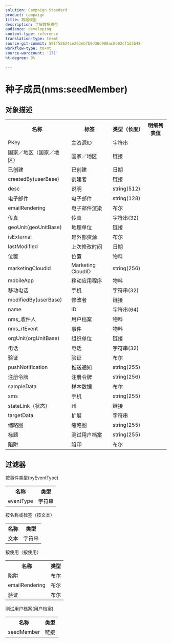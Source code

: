 ```yaml
---
solution: Campaign Standard
product: campaign
title: 数据模型
description: 了解数据模型
audience: developing
content-type: reference
translation-type: tm+mt
source-git-commit: 501f52624ce253eb7b0d36d908ac8502cf1d3b48
workflow-type: tm+mt
source-wordcount: '171'
ht-degree: 9%

---
```



# 种子成员(nms:seedMember)

## 对象描述

<table>
               <tr>
                  <th>名称</th>
                  <th>标签</th>
                  <th>类型（长度）</th>
                  <th>明细列表值</th>
               </tr>
               <tr>
                  <td>PKey</td>
                  <td>主资源ID</td>
                  <td>字符串 </td>
                  <td> </td>
               </tr>
               <tr>
                  <td>国家／地区（国家／地区）</td>
                  <td>国家／地区</td>
                  <td>链接 </td>
                  <td> </td>
               </tr>
               <tr>
                  <td>已创建</td>
                  <td>已创建</td>
                  <td>日期 </td>
                  <td> </td>
               </tr>
               <tr>
                  <td>createdBy(userBase)</td>
                  <td>创建者</td>
                  <td>链接 </td>
                  <td> </td>
               </tr>
               <tr>
                  <td>desc</td>
                  <td>说明</td>
                  <td>string(512)</td>
                  <td> </td>
               </tr>
               <tr>
                  <td>电子邮件</td>
                  <td>电子邮件</td>
                  <td>string(128)</td>
                  <td> </td>
               </tr>
               <tr>
                  <td>emailRendering</td>
                  <td>电子邮件渲染</td>
                  <td>布尔 </td>
                  <td> </td>
               </tr>
               <tr>
                  <td>传真</td>
                  <td>传真</td>
                  <td>字符串(32)</td>
                  <td> </td>
               </tr>
               <tr>
                  <td>geoUnit(geoUnitBase)</td>
                  <td>地理单位</td>
                  <td>链接 </td>
                  <td> </td>
               </tr>
               <tr>
                  <td>isExternal</td>
                  <td>是外部资源</td>
                  <td>布尔 </td>
                  <td> </td>
               </tr>
               <tr>
                  <td>lastModified</td>
                  <td>上次修改时间</td>
                  <td>日期 </td>
                  <td> </td>
               </tr>
               <tr>
                  <td>位置</td>
                  <td>位置</td>
                  <td>物料 </td>
                  <td> </td>
               </tr>
               <tr>
                  <td>marketingCloudId</td>
                  <td>Marketing CloudID</td>
                  <td>string(256)</td>
                  <td> </td>
               </tr>
               <tr>
                  <td>mobileApp</td>
                  <td>移动应用程序</td>
                  <td>物料 </td>
                  <td> </td>
               </tr>
               <tr>
                  <td>移动电话</td>
                  <td>手机</td>
                  <td>字符串(32)</td>
                  <td> </td>
               </tr>
               <tr>
                  <td>modifiedBy(userBase)</td>
                  <td>修改者</td>
                  <td>链接 </td>
                  <td> </td>
               </tr>
               <tr>
                  <td>name</td>
                  <td>ID</td>
                  <td>字符串(64)</td>
                  <td> </td>
               </tr>
               <tr>
                  <td>nms_收件人</td>
                  <td>用户档案</td>
                  <td>物料 </td>
                  <td> </td>
               </tr>
               <tr>
                  <td>nms_rtEvent</td>
                  <td>事件</td>
                  <td>物料 </td>
                  <td> </td>
               </tr>
               <tr>
                  <td>orgUnit(orgUnitBase)</td>
                  <td>组织单位</td>
                  <td>链接 </td>
                  <td> </td>
               </tr>
               <tr>
                  <td>电话</td>
                  <td>电话</td>
                  <td>字符串(32)</td>
                  <td> </td>
               </tr>
               <tr>
                  <td>验证</td>
                  <td>验证</td>
                  <td>布尔 </td>
                  <td> </td>
               </tr>
               <tr>
                  <td>pushNotification</td>
                  <td>推送通知</td>
                  <td>string(255)</td>
                  <td> </td>
               </tr>
               <tr>
                  <td>注册令牌</td>
                  <td>注册令牌</td>
                  <td>string(256)</td>
                  <td> </td>
               </tr>
               <tr>
                  <td>sampleData</td>
                  <td>样本数据</td>
                  <td>布尔 </td>
                  <td> </td>
               </tr>
               <tr>
                  <td>sms</td>
                  <td>手机</td>
                  <td>string(255)</td>
                  <td> </td>
               </tr>
               <tr>
                  <td>stateLink（状态）</td>
                  <td>州</td>
                  <td>链接 </td>
                  <td> </td>
               </tr>
               <tr>
                  <td>targetData</td>
                  <td>扩展</td>
                  <td>字符串 </td>
                  <td> </td>
               </tr>
               <tr>
                  <td>缩略图</td>
                  <td>缩略图</td>
                  <td>string(255)</td>
                  <td> </td>
               </tr>
               <tr>
                  <td>标题</td>
                  <td>测试用户档案</td>
                  <td>string(255)</td>
                  <td> </td>
               </tr>
               <tr>
                  <td>陷阱</td>
                  <td>陷印</td>
                  <td>布尔 </td>
                  <td> </td>
               </tr>
            </table>

## 过滤器

按事件类型(byEventType)

<table>
        <tr>
        <th>名称</th>
        <th>类型</th>
        </tr>
        <tr>
        <td>eventType</td>
        <td>字符串</td>
        </tr>
    </table>

按名称或标签（按文本）

<table>
        <tr>
        <th>名称</th>
        <th>类型</th>
        </tr>
        <tr>
        <td>文本</td>
        <td>字符串</td>
        </tr>
    </table>

按使用（按使用）

<table>
        <tr>
        <th>名称</th>
        <th>类型</th>
        </tr>
        <tr>
        <td>陷阱</td>
        <td>布尔</td>
        </tr>
        <tr>
        <td>emailRendering</td>
        <td>布尔</td>
        </tr>
        <tr>
        <td>验证</td>
        <td>布尔</td>
        </tr>
    </table>

测试用户档案(用户档案)

<table>
    <tr>
    <th>名称</th>
    <th>类型</th>
    </tr>
    <tr>
    <td>seedMember</td>
    <td>链接</td>
    </tr>
</table>